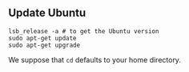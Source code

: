## Update Ubuntu

    lsb_release -a # to get the Ubuntu version
    sudo apt-get update
    sudo apt-get upgrade

We suppose that `cd` defaults to your home directory.